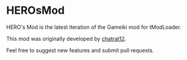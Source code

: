 # HEROsMod
HERO's Mod is the latest iteration of the Gameiki mod for tModLoader.

This mod was originally developed by [chatrat12](https://github.com/chatrat12).

Feel free to suggest new features and submit pull requests.
